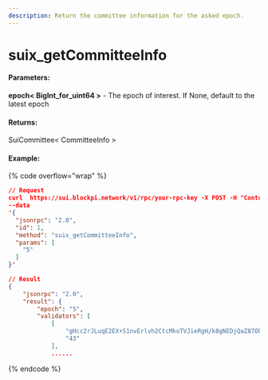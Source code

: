 ```yaml
---
description: Return the committee information for the asked epoch.
---
```


# suix\_getCommitteeInfo

#### **Parameters:**

**epoch< BigInt\_for\_uint64 >** - The epoch of interest. If None, default to the latest epoch

#### **Returns:**

SuiCommittee< CommitteeInfo >

#### Example:

{% code overflow="wrap" %}
```json
// Request
curl  https://sui.blockpi.network/v1/rpc/your-rpc-key -X POST -H "Content-Type: application/json" 
--data 
'{
  "jsonrpc": "2.0",
  "id": 1,
  "method": "suix_getCommitteeInfo",
  "params": [
    "5"
  ]
}'

// Result
{
    "jsonrpc": "2.0",
    "result": {
        "epoch": "5",
        "validators": [
            [
                "gHcc2rJLuqE2EX+S1nvErlvh2CtcMkoTVJieRgH/k8gNEDjQaZ87OkdgmaR1RQjqBKwk5wCiKcMrfjeAwcSnqI4EVKTuWw12Rj6qIhjCqulY+E3y0zCvsgd81MgqTzCs",
                "43"
            ],
            ......
```
{% endcode %}
